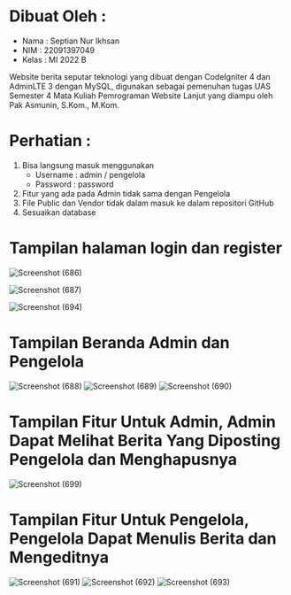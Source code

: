# Dibuat Oleh :
- Nama  : Septian Nur Ikhsan
- NIM   : 22091397049
- Kelas : MI 2022 B

Website berita seputar teknologi yang dibuat dengan CodeIgniter 4 dan AdminLTE 3 dengan MySQL, digunakan sebagai pemenuhan tugas UAS Semester 4 Mata Kuliah Pemrograman Website Lanjut yang diampu oleh Pak Asmunin, S.Kom., M.Kom.  

# Perhatian :
1. Bisa langsung masuk menggunakan
   - Username : admin / pengelola
   - Password : password
2. Fitur yang ada pada Admin tidak sama dengan Pengelola
3. File Public dan Vendor tidak dalam masuk ke dalam repositori GitHub
4. Sesuaikan database


# Tampilan halaman login dan register


![Screenshot (686)](https://github.com/SeptianNurIkhsan/CI4-NewsWeb/assets/114415096/563e6ca6-80e3-41c9-86cb-d3f5520ad122)

![Screenshot (687)](https://github.com/SeptianNurIkhsan/CI4-NewsWeb/assets/114415096/ef111900-79db-4453-b701-925a55318a9a)

![Screenshot (694)](https://github.com/SeptianNurIkhsan/CI4-NewsWeb/assets/114415096/97138238-6627-49b9-b06d-3d9ee3fb6cfa)



# Tampilan Beranda Admin dan Pengelola


![Screenshot (688)](https://github.com/SeptianNurIkhsan/CI4-NewsWeb/assets/114415096/2bd74742-8f36-4650-887f-66dd94c50c1a)
![Screenshot (689)](https://github.com/SeptianNurIkhsan/CI4-NewsWeb/assets/114415096/1ef5ff4a-bc5d-4047-a027-e70193f8fd8b)
![Screenshot (690)](https://github.com/SeptianNurIkhsan/CI4-NewsWeb/assets/114415096/2553564e-ade5-44bb-b7b9-5c969d503a64)



# Tampilan Fitur Untuk Admin, Admin Dapat Melihat Berita Yang Diposting Pengelola dan Menghapusnya


![Screenshot (699)](https://github.com/SeptianNurIkhsan/CI4-NewsWeb/assets/114415096/c8a3e396-6722-4843-82dc-ef1ec11786c7)



# Tampilan Fitur Untuk Pengelola, Pengelola Dapat Menulis Berita dan Mengeditnya


![Screenshot (691)](https://github.com/SeptianNurIkhsan/CI4-NewsWeb/assets/114415096/08acb5bc-6e11-4ec0-b602-0b506d2ea8ba)
![Screenshot (692)](https://github.com/SeptianNurIkhsan/CI4-NewsWeb/assets/114415096/18421fed-df9b-435b-b3b8-42f0152213c0)
![Screenshot (693)](https://github.com/SeptianNurIkhsan/CI4-NewsWeb/assets/114415096/893b73c4-64d2-4c9c-a294-77db36895831)


